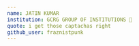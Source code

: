 ```yaml
---
name: JATIN KUMAR
institution: GCRG GROUP OF INSTITUTIONS 🚩
quote: i get those captachas right
github_user: fraznistpunk
---
```

